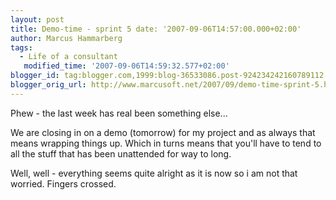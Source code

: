 ```yaml
---
layout: post
title: Demo-time - sprint 5 date: '2007-09-06T14:57:00.000+02:00'
author: Marcus Hammarberg
tags:
  - Life of a consultant
   modified_time: '2007-09-06T14:59:32.577+02:00'
blogger_id: tag:blogger.com,1999:blog-36533086.post-924234242160789112
blogger_orig_url: http://www.marcusoft.net/2007/09/demo-time-sprint-5.html
---
```


Phew - the
last week has real been something else...

We are closing in on a demo (tomorrow) for my project and as always that
means wrapping things up. Which in turns means that you'll have to tend
to all the stuff that has been unattended for way to long.

Well, well - everything seems quite alright as it is now so i am not
that worried. Fingers crossed.
